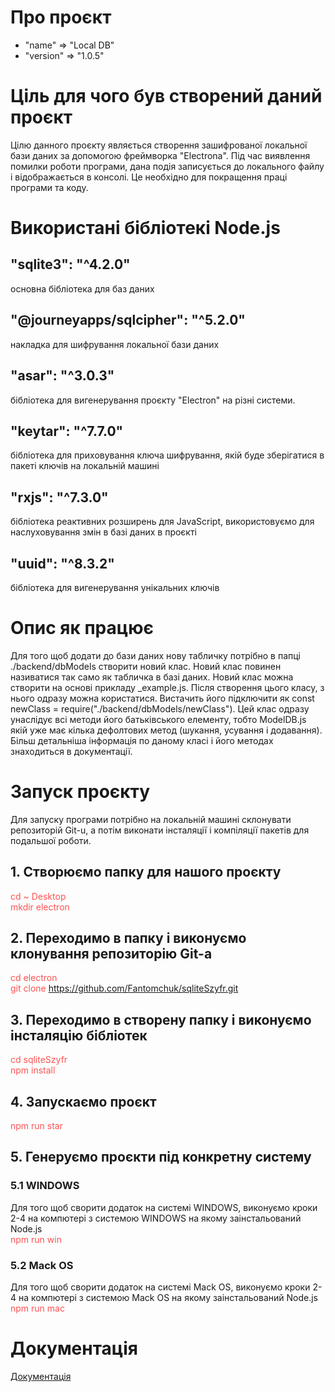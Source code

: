 # Про проєкт
-   "name" => "Local DB"
-   "version" => "1.0.5"

# Ціль для чого був створений даний проєкт
Цілю данного проєкту являється створення зашифрованої локальної бази даних за допомогою фреймворка "Electrona". Під час виявлення помилки роботи програми, дана подія записується до локального файлу і відображається в консолі. Це необхідно для покращення праці програми та коду.


# Використані бібліотекі Node.js
## "sqlite3": "^4.2.0"
основна бібліотека для баз даних

## "@journeyapps/sqlcipher": "^5.2.0"
накладка для шифрування локальної бази даних

## "asar": "^3.0.3"
бібліотека для вигенерування проєкту "Electron" на різні системи.

## "keytar": "^7.7.0"
бібліотека для приховування ключа шифрування, якій буде зберігатися в пакеті ключів на локальній машині

## "rxjs": "^7.3.0"
бібліотека реактивних розширень для JavaScript, використовуємо для наслуховування змін в базі даних в проєкті

## "uuid": "^8.3.2"
бібліотека для вигенерування унікальних ключів

# Опис як працює
Для того щоб додати до бази даних нову табличку потрібно в папці ./backend/dbModels створити новий клас. Новий клас повинен називатися так само як табличка в базі даних. Новий клас можна створити на основі прикладу _example.js. Після створення цього класу, з нього одразу можна користатися. Вистачить його підключити як const newClass = require("./backend/dbModels/newClass"). Цей клас одразу унаслідує всі методи його батьківського елементу, тобто ModelDB.js якій уже має кілька дефолтових метод (шукання, усування і додавання). Більш детальніша інформація по даному класі і його методах знаходиться в документації.
# Запуск проєкту
Для запуску програми потрібно на локальній машині склонувати репозиторій Git-u, а потім виконати інсталяції і компіляції пакетів для подальшої роботи.
## 1. Створюємо папку для нашого проєкту
<span style='color: #ff5252;'>cd ~ Desktop</span><br>
<span style='color: #ff5252;'>mkdir electron</span>

## 2. Переходимо в папку і виконуємо клонування репозиторію Git-а
<span style='color: #ff5252;'>cd electron</span><br>
<span style='color: #ff5252;'>git clone https://github.com/Fantomchuk/sqliteSzyfr.git</span>

## 3. Переходимо в створену папку і виконуємо інсталяцію бібліотек
<span style='color: #ff5252;'>cd sqliteSzyfr</span><br>
<span style='color: #ff5252;'>npm install</span>


## 4. Запускаємо проєкт
<span style='color: #ff5252;'>npm run star</span>

## 5. Генеруємо проєкти під конкретну систему
### 5.1 WINDOWS
Для того щоб сворити додаток на системі WINDOWS, виконуємо кроки 2-4 на компютері з системою WINDOWS на якому заінстальований Node.js<br>
<span style='color: #ff5252;'>npm run win</span>

### 5.2 Mack OS
Для того щоб сворити додаток на системі Mack OS, виконуємо кроки 2-4 на компютері з системою Mack OS на якому заінстальований Node.js<br>
<span style='color: #ff5252;'>npm run mac</span>

# Документація
<a href="https://github.com/Fantomchuk/sqliteSzyfr/tree/master/documentation/jsdoc" target="_blank">Документація</a>